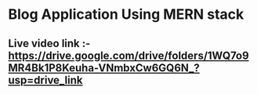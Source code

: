 # Blog Application Using MERN stack

## Live video link :- https://drive.google.com/drive/folders/1WQ7o9MR4Bk1P8Keuha-VNmbxCw6GQ6N_?usp=drive_link 

